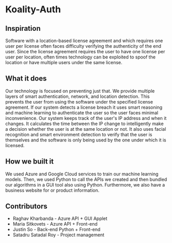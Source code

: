 # Koality-Auth

## Inspiration
Software with a location-based license agreement and which requires one user per license often faces difficulty verifying the authenticity of the end user. Since the license agreement requires the user to have one license per user per location, often times technology can be exploited to spoof the location or have multiple users under the same license.

## What it does
Our technology is focused on preventing just that. We provide multiple layers of smart authentication, network, and location detection. This prevents the user from using the software under the specified license agreement. If our system detects a license breach it uses smart reasoning and machine learning to authenticate the user so the user faces minimal inconvenience. Our system keeps track of the user's IP address and when it changes. It calculates the time between the IP change to intelligently make a decision whether the user is at the same location or not. It also uses facial recognition and smart environment detection to verify that the user is themselves and the software is only being used by the one under which it is licensed.

## How we built it
We used Azure and Google Cloud services to train our machine learning models. Then, we used Python to call the APIs we created and then bundled our algorithms in a GUI tool also using Python. Furthermore, we also have a business website for or product information. 

## Contributors
* Raghav Kharbanda - Azure API + GUI Applet
* Maria Sitkovets - Azure API + Front-end
* Justin So - Back-end Python + Front-end
* Satadru Satadal Roy - Project management 
